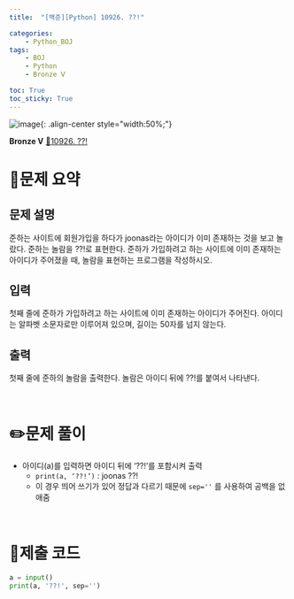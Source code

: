 ```yaml
---
title:  "[백준][Python] 10926. ??!" 

categories: 
    - Python_BOJ
tags: 
    - BOJ
    - Python
    - Bronze Ⅴ

toc: True
toc_sticky: True
---
```

![image](https://github.com/user-attachments/assets/32319fe8-99e9-4031-b5d1-9f1909b510dc){: .align-center style="width:50%;"}

**Bronze Ⅴ** 
[🔗10926. ??!](https://www.acmicpc.net/problem/10926)

# 📝문제 요약
## 문제 설명
준하는 사이트에 회원가입을 하다가 joonas라는 아이디가 이미 존재하는 것을 보고 놀랐다. 준하는 놀람을 ??!로 표현한다. 준하가 가입하려고 하는 사이트에 이미 존재하는 아이디가 주어졌을 때, 놀람을 표현하는 프로그램을 작성하시오.

## 입력
첫째 줄에 준하가 가입하려고 하는 사이트에 이미 존재하는 아이디가 주어진다. 아이디는 알파벳 소문자로만 이루어져 있으며, 길이는 50자를 넘지 않는다.

## 출력
첫째 줄에 준하의 놀람을 출력한다. 놀람은 아이디 뒤에 ??!를 붙여서 나타낸다.


<br>

# ✏️문제 풀이
- 아이디(a)를 입력하면 아이디 뒤에 ‘??!’를 포함시켜 출력
  - `print(a, ‘??!’)` : joonas ??!
  - 이 경우 띄어 쓰기가 있어 정답과 다르기 때문에 `sep=''` 를 사용하여 공백을 없애줌

<br>

# 💯제출 코드
```python
a = input()
print(a, '??!', sep='')
```